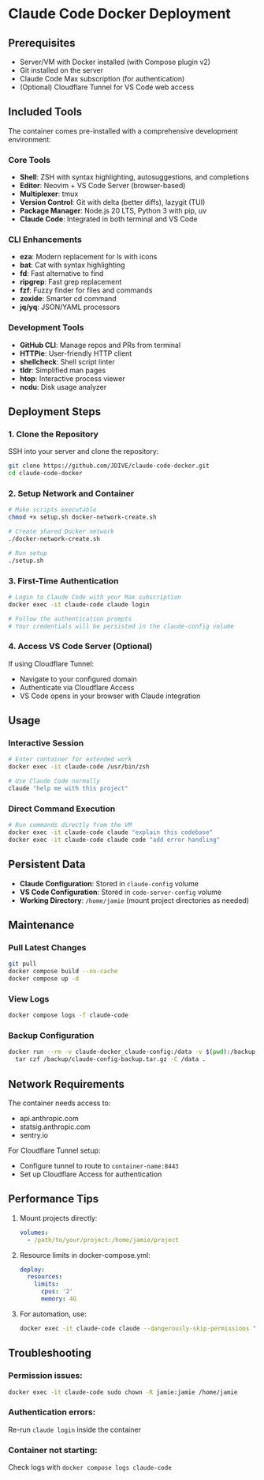 # Claude Code Docker Deployment

## Prerequisites

- Server/VM with Docker installed (with Compose plugin v2)
- Git installed on the server
- Claude Code Max subscription (for authentication)
- (Optional) Cloudflare Tunnel for VS Code web access

## Included Tools

The container comes pre-installed with a comprehensive development environment:

### Core Tools
- **Shell**: ZSH with syntax highlighting, autosuggestions, and completions
- **Editor**: Neovim + VS Code Server (browser-based)
- **Multiplexer**: tmux
- **Version Control**: Git with delta (better diffs), lazygit (TUI)
- **Package Manager**: Node.js 20 LTS, Python 3 with pip, uv
- **Claude Code**: Integrated in both terminal and VS Code

### CLI Enhancements
- **eza**: Modern replacement for ls with icons
- **bat**: Cat with syntax highlighting
- **fd**: Fast alternative to find
- **ripgrep**: Fast grep replacement
- **fzf**: Fuzzy finder for files and commands
- **zoxide**: Smarter cd command
- **jq/yq**: JSON/YAML processors

### Development Tools
- **GitHub CLI**: Manage repos and PRs from terminal
- **HTTPie**: User-friendly HTTP client
- **shellcheck**: Shell script linter
- **tldr**: Simplified man pages
- **htop**: Interactive process viewer
- **ncdu**: Disk usage analyzer

## Deployment Steps

### 1. Clone the Repository

SSH into your server and clone the repository:
```bash
git clone https://github.com/JDIVE/claude-code-docker.git
cd claude-code-docker
```

### 2. Setup Network and Container

```bash
# Make scripts executable
chmod +x setup.sh docker-network-create.sh

# Create shared Docker network
./docker-network-create.sh

# Run setup
./setup.sh
```

### 3. First-Time Authentication

```bash
# Login to Claude Code with your Max subscription
docker exec -it claude-code claude login

# Follow the authentication prompts
# Your credentials will be persisted in the claude-config volume
```

### 4. Access VS Code Server (Optional)

If using Cloudflare Tunnel:
- Navigate to your configured domain
- Authenticate via Cloudflare Access
- VS Code opens in your browser with Claude integration

## Usage

### Interactive Session
```bash
# Enter container for extended work
docker exec -it claude-code /usr/bin/zsh

# Use Claude Code normally
claude "help me with this project"
```

### Direct Command Execution
```bash
# Run commands directly from the VM
docker exec -it claude-code claude "explain this codebase"
docker exec -it claude-code claude code "add error handling"
```

## Persistent Data

- **Claude Configuration**: Stored in `claude-config` volume
- **VS Code Configuration**: Stored in `code-server-config` volume
- **Working Directory**: `/home/jamie` (mount project directories as needed)

## Maintenance

### Pull Latest Changes
```bash
git pull
docker compose build --no-cache
docker compose up -d
```

### View Logs
```bash
docker compose logs -f claude-code
```

### Backup Configuration
```bash
docker run --rm -v claude-docker_claude-config:/data -v $(pwd):/backup ubuntu \
  tar czf /backup/claude-config-backup.tar.gz -C /data .
```

## Network Requirements

The container needs access to:
- api.anthropic.com
- statsig.anthropic.com  
- sentry.io

For Cloudflare Tunnel setup:
- Configure tunnel to route to `container-name:8443`
- Set up Cloudflare Access for authentication

## Performance Tips

1. Mount projects directly:
   ```yaml
   volumes:
     - /path/to/your/project:/home/jamie/project
   ```

2. Resource limits in docker-compose.yml:
   ```yaml
   deploy:
     resources:
       limits:
         cpus: '2'
         memory: 4G
   ```

3. For automation, use:
   ```bash
   docker exec -it claude-code claude --dangerously-skip-permissions "your command"
   ```

## Troubleshooting

### Permission issues:
```bash
docker exec -it claude-code sudo chown -R jamie:jamie /home/jamie
```

### Authentication errors:
Re-run `claude login` inside the container

### Container not starting:
Check logs with `docker compose logs claude-code`